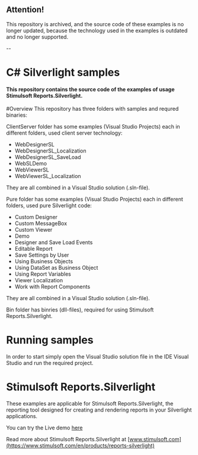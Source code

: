 ## Attention!

This repository is archived, and the source code of these examples is no longer updated, because the technology used in the examples is outdated and no longer supported.

--

# C# Silverlight samples

#### This repository contains the source code of the examples of usage Stimulsoft Reports.Silverlight.

#Overview
This repository has three folders with samples and requred binaries:

ClientServer folder has some examples (Visual Studio Projects) each in different folders, used client server technology:
* WebDesignerSL
* WebDesignerSL_Localization
* WebDesignerSL_SaveLoad
* WebSLDemo
* WebViewerSL
* WebViewerSL_Localization

They are all combined in a Visual Studio solution (.sln-file).

Pure folder has some examples (Visual Studio Projects) each in different folders, used pure Silverlight code:
* Custom Designer
* Custom MessageBox
* Custom Viewer
* Demo
* Designer and Save Load Events
* Editable Report
* Save Settings by User
* Using Business Objects
* Using DataSet as Business Object
* Using Report Variables
* Viewer Localization
* Work with Report Components

They are all combined in a Visual Studio solution (.sln-file).

Bin folder has binries (dll-files), required for using Stimulsoft Reports.Silverlight.

# Running samples
In order to start simply open the Visual Studio solution file in the IDE Visual Studio and run the required project.

# Stimulsoft Reports.Silverlight
These examples are applicable for Stimulsoft Reports.Silverlight, the reporting tool designed for creating and rendering reports in your Silverlight applications. 

You can try the Live demo [here](http://websl.stimulsoft.com/) 

Read more about Stimulsoft Reports.Silverlight at [www.stimulsoft.com](https://www.stimulsoft.com/en/products/reports-silverlight)
